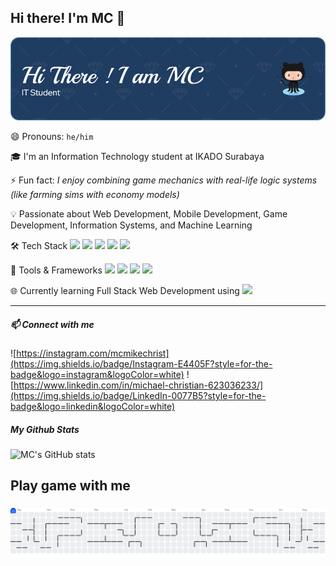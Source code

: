 ## Hi there! I'm MC 👋

![Michael Christian](img/github-header-image.png)

😄 Pronouns:  `he/him`

🎓 I'm an Information Technology student at IKADO Surabaya  

⚡ Fun fact:  *I enjoy combining game mechanics with real-life logic systems (like farming sims with economy models)*

💡 Passionate about Web Development, Mobile Development, Game Development, Information Systems, and Machine Learning  

🛠️ Tech Stack 
<img src="https://img.shields.io/badge/C%23-239120?style=for-the-badge&logo=csharp&logoColor=white" /> <img src="https://img.shields.io/badge/HTML5-E34F26?style=for-the-badge&logo=html5&logoColor=white" /> <img src="https://img.shields.io/badge/JavaScript-323330?style=for-the-badge&logo=javascript&logoColor=F7DF1E" /> <img src="https://img.shields.io/badge/PHP-777BB4?style=for-the-badge&logo=php&logoColor=white" /> <img src="https://img.shields.io/badge/Python-FFD43B?style=for-the-badge&logo=python&logoColor=blue" />

🧰 Tools & Frameworks 
<img src="https://img.shields.io/badge/.NET-512BD4?style=for-the-badge&logo=dotnet&logoColor=white"> <img src= "https://img.shields.io/badge/Unity-100000?style=for-the-badge&logo=unity&logoColor=white"> <img src= "https://img.shields.io/badge/VSCode-0078D4?style=for-the-badge&logo=visual%20studio%20code&logoColor=white"> <img src= "https://img.shields.io/badge/Visual_Studio-5C2D91?style=for-the-badge&logo=visual%20studio&logoColor=white">

🌐 Currently learning Full Stack Web Development using 
<img src= "https://img.shields.io/badge/Laravel-FF2D20?style=for-the-badge&logo=laravel&logoColor=white">

---

<!--
**michaelchristianpribadilukito/michaelchristianpribadilukito** is a ✨ _special_ ✨ repository because its `README.md` (this file) appears on your GitHub profile.

Here are some ideas to get you sstarted:

- 🔭 I’m currently working on ...
- 🌱 I’m currently learning ...
- 👯 I’m looking to collaborate on ...
- 🤔 I’m looking for help with ...
- 💬 Ask me about ...
- 📫 How to reach me: ...
- 😄 Pronouns: ...
- ⚡ Fun fact: ...
-->

##### 📫 Connect with me
  ![https://instagram.com/mcmikechrist](https://img.shields.io/badge/Instagram-E4405F?style=for-the-badge&logo=instagram&logoColor=white) ![https://www.linkedin.com/in/michael-christian-623036233/](https://img.shields.io/badge/LinkedIn-0077B5?style=for-the-badge&logo=linkedin&logoColor=white)

##### My Github Stats
![MC's GitHub stats](https://github-readme-stats.vercel.app/api?username=michaelchristianpribadilukito&show_icons=true&theme=radical)

<h2 align="left">Play game with me</h2>

###

<picture>
  <source media="(prefers-color-scheme: dark)" srcset="https://raw.githubusercontent.com/michaelchristianpribadilukito/michaelchristianpribadilukito/output/pacman-contribution-graph-dark.svg">
  <source media="(prefers-color-scheme: light)" srcset="https://raw.githubusercontent.com/michaelchristianpribadilukito/michaelchristianpribadilukito/output/pacman-contribution-graph.svg">
  <img alt="pacman contribution graph" src="https://raw.githubusercontent.com/michaelchristianpribadilukito/michaelchristianpribadilukito/output/pacman-contribution-graph.svg">
</picture>

###